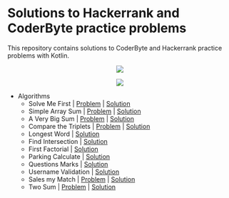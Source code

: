 # Solutions to Hackerrank and CoderByte practice problems
This repository contains solutions to CoderByte and Hackerrank practice problems with Kotlin.

<p align="center"><a href="https://www.hackerrank.com/merttoptas34"><img src="https://i0.wp.com/gradsingames.com/wp-content/uploads/2016/05/856771_668224053197841_1943699009_o.png" ></a></p>


<p align="center"><a href="https://coderbyte.com/profile/merttoptas"><img src="https://ksr-ugc.imgix.net/assets/029/406/416/90153f9634ea486e39dc91cef650b3ec_original.png?ixlib=rb-4.0.2&w=700&fit=max&v=1591739748&auto=format&frame=1&q=92&s=dbf1d18eedeea945949bf4e7b46958fc" ></a></p>

- Algorithms
    - Solve Me First | [Problem](https://www.hackerrank.com/challenges/solve-me-first/problem) | [Solution](https://github.com/merttoptas/AlgorithmSolutionsInKotlin/blob/master/src/main/kotlin/challange/SolveMyFirst.kt)
    - Simple Array Sum | [Problem](https://www.hackerrank.com/challenges/simple-array-sum/problem) | [Solution](https://github.com/merttoptas/AlgorithmSolutionsInKotlin/blob/master/src/main/kotlin/challange/SimpleArraySum.kt)
    - A Very Big Sum | [Problem](https://www.hackerrank.com/challenges/a-very-big-sum/problem) | [Solution](https://github.com/merttoptas/AlgorithmSolutionsInKotlin/blob/master/src/main/kotlin/challange/VeryBigSum.kt)
    - Compare the Triplets | [Problem](https://www.hackerrank.com/challenges/compare-the-triplets/problem) | [Solution](https://github.com/merttoptas/AlgorithmSolutionsInKotlin/blob/master/src/main/kotlin/challange/CompareTheTriples.kt)
    - Longest Word | [Solution](https://github.com/merttoptas/AlgorithmSolutionsInKotlin/blob/master/src/main/kotlin/challange/LongestWord.kt)
    - Find Intersection  | [Solution](https://github.com/merttoptas/AlgorithmSolutionsInKotlin/blob/master/src/main/kotlin/challange/FindIntersection.kt)
    - First Factorial | [Solution](https://github.com/merttoptas/AlgorithmSolutionsInKotlin/blob/master/src/main/kotlin/challange/FirstFactorial.kt)
    - Parking Calculate | [Solution](https://github.com/merttoptas/AlgorithmSolutionsInKotlin/blob/master/src/main/kotlin/challange/ParkingCalculate.kt)
    - Questions Marks | [Solution](https://github.com/merttoptas/AlgorithmSolutionsInKotlin/blob/master/src/main/kotlin/challange/QuestionsMarks.kt)
    - Username Validation | [Solution](https://github.com/merttoptas/AlgorithmSolutionsInKotlin/blob/master/src/main/kotlin/challange/UsernameValidation.kt)
    - Sales my Match | [Problem](https://www.hackerrank.com/challenges/sales-my-match/problem) | [Solution](https://github.com/merttoptas/AlgorithmSolutionsInKotlin/blob/master/src/main/kotlin/challange/SalesMyMatch.kt)
    - Two Sum | [Problem](https://leetcode.com/problems/two-sum/) | [Solution](https://github.com/merttoptas/AlgorithmSolutionsInKotlin/blob/master/src/main/kotlin/challange/easy/TwoSum.kt)

